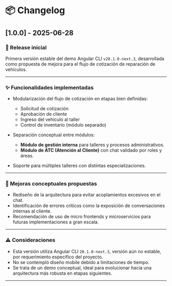# 📦 Changelog

## [1.0.0] - 2025-06-28

### 🚀 Release inicial

Primera versión estable del demo Angular CLI `v20.1.0-next.3`, desarrollada como propuesta de mejora para el flujo de cotización de reparación de vehículos.

---

### ✨ Funcionalidades implementadas

- Modularización del flujo de cotización en etapas bien definidas:
  - Solicitud de cotización
  - Aprobación de cliente
  - Ingreso del vehículo al taller
  - Control de inventario (módulo separado)
  
- Separación conceptual entre módulos:
  - **Módulo de gestión interna** para talleres y procesos administrativos.
  - **Módulo de ATC (Atención al Cliente)** con chat validado por roles y áreas.
  
- Soporte para múltiples talleres con distintas especializaciones.

---

### 🧠 Mejoras conceptuales propuestas

- Rediseño de la arquitectura para evitar acoplamientos excesivos en el chat.
- Identificación de errores críticos como la exposición de conversaciones internas al cliente.
- Recomendación de uso de micro frontends y microservicios para futuras implementaciones a gran escala.

---

### ⚠️ Consideraciones

- Esta versión utiliza Angular CLI `20.1.0-next.3`, versión aún no estable, por requerimiento específico del proyecto.
- No se contempló diseño mobile debido a limitaciones de tiempo.
- Se trata de un demo conceptual, ideal para evolucionar hacia una arquitectura más robusta en etapas siguientes.

---

